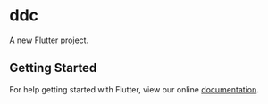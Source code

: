 # ddc

A new Flutter project.

## Getting Started

For help getting started with Flutter, view our online
[documentation](https://flutter.io/).

